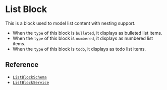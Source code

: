 # List Block

This is a block used to model list content with nesting support.

- When the `type` of this block is `bulleted`, it displays as bulleted list items.
- When the `type` of this block is `numbered`, it displays as numbered list items.
- When the `type` of this block is `todo`, it displays as todo list items.

## Reference

- [`ListBlockSchema`](/api/@blocksuite/blocks/variables/ListBlockSchema.html)
- [`ListBlockService`](/api/@blocksuite/blocks/classes/ListBlockService.html)
